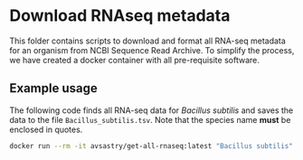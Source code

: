# Download RNAseq metadata

This folder contains scripts to download and format all RNA-seq metadata for an organism from NCBI Sequence Read Archive. To simplify the process, we have created a docker container with all pre-requisite software.

## Example usage

The following code finds all RNA-seq data for *Bacillus subtilis* and saves the data to the file `Bacillus_subtilis.tsv`. Note that the species name **must** be enclosed in quotes.

```bash
docker run --rm -it avsastry/get-all-rnaseq:latest "Bacillus subtilis" > Bacillus_subtilis.tsv
```
